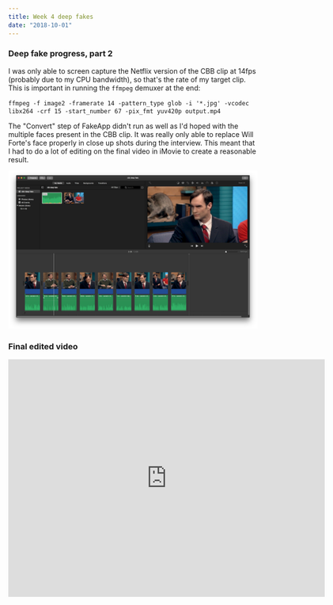 ```yaml
---
title: Week 4 deep fakes
date: "2018-10-01"
---
```


### Deep fake progress, part 2

I was only able to screen capture the Netflix version of the CBB clip at 14fps (probably due to my CPU bandwidth), so that's the rate of my target clip. This is important in running the `ffmpeg` demuxer at the end:

```
ffmpeg -f image2 -framerate 14 -pattern_type glob -i '*.jpg' -vcodec libx264 -crf 15 -start_number 67 -pix_fmt yuv420p output.mp4
```

The "Convert" step of FakeApp didn't run as well as I'd hoped with the multiple faces present in the CBB clip. It was really only able to replace Will Forte's face properly in close up shots during the interview. This meant that I had to do a lot of editing on the final video in iMovie to create a reasonable result.

![imovie](imovie-editing.png)

### Final edited video

<iframe src="https://player.vimeo.com/video/292783980" width="640" height="480" frameborder="0" webkitallowfullscreen mozallowfullscreen allowfullscreen></iframe>
